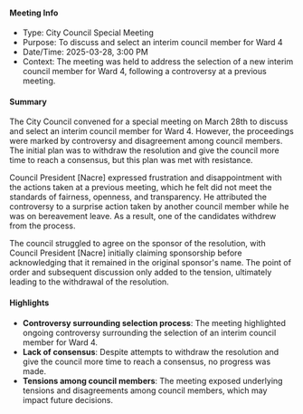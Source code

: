 ---
---

#### Meeting Info
* Type: City Council Special Meeting
* Purpose: To discuss and select an interim council member for Ward 4
* Date/Time: 2025-03-28, 3:00 PM
* Context: The meeting was held to address the selection of a new interim council member for Ward 4, following a controversy at a previous meeting.

#### Summary

The City Council convened for a special meeting on March 28th to discuss and select an interim council member for Ward 4. However, the proceedings were marked by controversy and disagreement among council members. The initial plan was to withdraw the resolution and give the council more time to reach a consensus, but this plan was met with resistance.

Council President [Nacre] expressed frustration and disappointment with the actions taken at a previous meeting, which he felt did not meet the standards of fairness, openness, and transparency. He attributed the controversy to a surprise action taken by another council member while he was on bereavement leave. As a result, one of the candidates withdrew from the process.

The council struggled to agree on the sponsor of the resolution, with Council President [Nacre] initially claiming sponsorship before acknowledging that it remained in the original sponsor's name. The point of order and subsequent discussion only added to the tension, ultimately leading to the withdrawal of the resolution.

#### Highlights

* **Controversy surrounding selection process**: The meeting highlighted ongoing controversy surrounding the selection of an interim council member for Ward 4.
* **Lack of consensus**: Despite attempts to withdraw the resolution and give the council more time to reach a consensus, no progress was made.
* **Tensions among council members**: The meeting exposed underlying tensions and disagreements among council members, which may impact future decisions.

